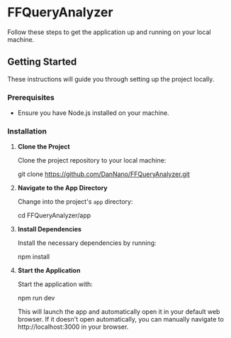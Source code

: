 # FFQueryAnalyzer

Follow these steps to get the application up and running on your local machine.

## Getting Started

These instructions will guide you through setting up the project locally.

### Prerequisites

- Ensure you have Node.js installed on your machine.

### Installation

1. **Clone the Project**

   Clone the project repository to your local machine:

   git clone https://github.com/DanNano/FFQueryAnalyzer.git

2. **Navigate to the App Directory**

   Change into the project's `app` directory:

   cd FFQueryAnalyzer/app

3. **Install Dependencies**

   Install the necessary dependencies by running:

   npm install

4. **Start the Application**

   Start the application with:

   npm run dev

   This will launch the app and automatically open it in your default web browser. If it doesn't open automatically, you can manually navigate to http://localhost:3000 in your browser.

